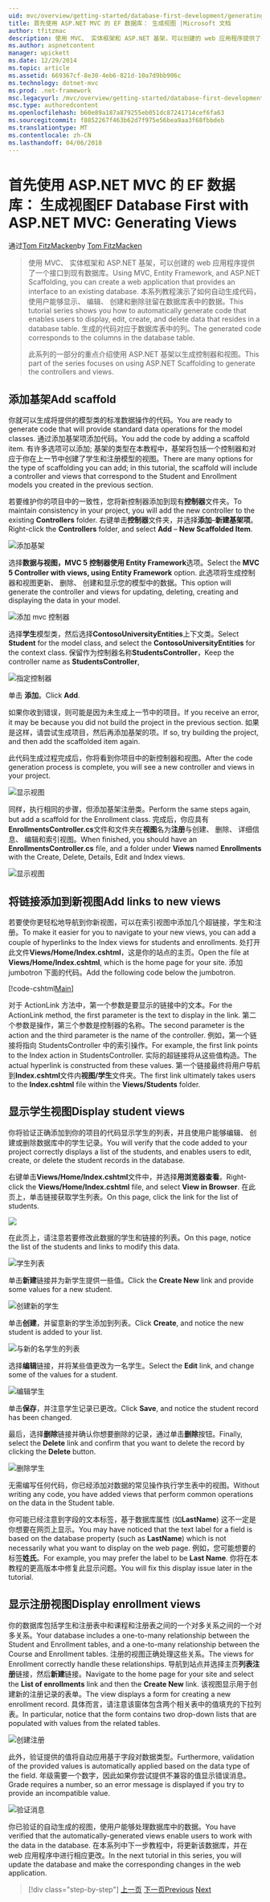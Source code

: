 ```yaml
---
uid: mvc/overview/getting-started/database-first-development/generating-views
title: 首先使用 ASP.NET MVC 的 EF 数据库： 生成视图 |Microsoft 文档
author: tfitzmac
description: 使用 MVC、 实体框架和 ASP.NET 基架，可以创建的 web 应用程序提供了一个接口到现有数据库。 此教程系列...
ms.author: aspnetcontent
manager: wpickett
ms.date: 12/29/2014
ms.topic: article
ms.assetid: 669367cf-8e30-4eb6-821d-10a7d9bb906c
ms.technology: dotnet-mvc
ms.prod: .net-framework
msc.legacyurl: /mvc/overview/getting-started/database-first-development/generating-views
msc.type: authoredcontent
ms.openlocfilehash: b60e89a187a879255eb051dc87241714cef6fa63
ms.sourcegitcommit: f8852267f463b62d7f975e56bea9aa3f68fbbdeb
ms.translationtype: MT
ms.contentlocale: zh-CN
ms.lasthandoff: 04/06/2018
---
```

<a name="ef-database-first-with-aspnet-mvc-generating-views"></a><span data-ttu-id="b56fa-104">首先使用 ASP.NET MVC 的 EF 数据库： 生成视图</span><span class="sxs-lookup"><span data-stu-id="b56fa-104">EF Database First with ASP.NET MVC: Generating Views</span></span>
====================
<span data-ttu-id="b56fa-105">通过[Tom FitzMacken](https://github.com/tfitzmac)</span><span class="sxs-lookup"><span data-stu-id="b56fa-105">by [Tom FitzMacken](https://github.com/tfitzmac)</span></span>

> <span data-ttu-id="b56fa-106">使用 MVC、 实体框架和 ASP.NET 基架，可以创建的 web 应用程序提供了一个接口到现有数据库。</span><span class="sxs-lookup"><span data-stu-id="b56fa-106">Using MVC, Entity Framework, and ASP.NET Scaffolding, you can create a web application that provides an interface to an existing database.</span></span> <span data-ttu-id="b56fa-107">本系列教程演示了如何自动生成代码，使用户能够显示、 编辑、 创建和删除驻留在数据库表中的数据。</span><span class="sxs-lookup"><span data-stu-id="b56fa-107">This tutorial series shows you how to automatically generate code that enables users to display, edit, create, and delete data that resides in a database table.</span></span> <span data-ttu-id="b56fa-108">生成的代码对应于数据库表中的列。</span><span class="sxs-lookup"><span data-stu-id="b56fa-108">The generated code corresponds to the columns in the database table.</span></span>
> 
> <span data-ttu-id="b56fa-109">此系列的一部分的重点介绍使用 ASP.NET 基架以生成控制器和视图。</span><span class="sxs-lookup"><span data-stu-id="b56fa-109">This part of the series focuses on using ASP.NET Scaffolding to generate the controllers and views.</span></span>


## <a name="add-scaffold"></a><span data-ttu-id="b56fa-110">添加基架</span><span class="sxs-lookup"><span data-stu-id="b56fa-110">Add scaffold</span></span>

<span data-ttu-id="b56fa-111">你就可以生成将提供的模型类的标准数据操作的代码。</span><span class="sxs-lookup"><span data-stu-id="b56fa-111">You are ready to generate code that will provide standard data operations for the model classes.</span></span> <span data-ttu-id="b56fa-112">通过添加基架项添加代码。</span><span class="sxs-lookup"><span data-stu-id="b56fa-112">You add the code by adding a scaffold item.</span></span> <span data-ttu-id="b56fa-113">有许多选项可以添加; 基架的类型在本教程中，基架将包括一个控制器和对应于你在上一节中创建了学生和注册模型的视图。</span><span class="sxs-lookup"><span data-stu-id="b56fa-113">There are many options for the type of scaffolding you can add; in this tutorial, the scaffold will include a controller and views that correspond to the Student and Enrollment models you created in the previous section.</span></span>

<span data-ttu-id="b56fa-114">若要维护你的项目中的一致性，您将新控制器添加到现有**控制器**文件夹。</span><span class="sxs-lookup"><span data-stu-id="b56fa-114">To maintain consistency in your project, you will add the new controller to the existing **Controllers** folder.</span></span> <span data-ttu-id="b56fa-115">右键单击**控制器**文件夹，并选择**添加**–**新建基架项**。</span><span class="sxs-lookup"><span data-stu-id="b56fa-115">Right-click the **Controllers** folder, and select **Add** – **New Scaffolded Item**.</span></span>

![添加基架](generating-views/_static/image1.png)

<span data-ttu-id="b56fa-117">选择**数据与视图，MVC 5 控制器使用 Entity Framework**选项。</span><span class="sxs-lookup"><span data-stu-id="b56fa-117">Select the **MVC 5 Controller with views, using Entity Framework** option.</span></span> <span data-ttu-id="b56fa-118">此选项将生成控制器和视图更新、 删除、 创建和显示您的模型中的数据。</span><span class="sxs-lookup"><span data-stu-id="b56fa-118">This option will generate the controller and views for updating, deleting, creating and displaying the data in your model.</span></span>

![添加 mvc 控制器](generating-views/_static/image2.png)

<span data-ttu-id="b56fa-120">选择**学生**模型类，然后选择**ContosoUniversityEntities**上下文类。</span><span class="sxs-lookup"><span data-stu-id="b56fa-120">Select **Student** for the model class, and select the **ContosoUniversityEntities** for the context class.</span></span> <span data-ttu-id="b56fa-121">保留作为控制器名称**StudentsController**，</span><span class="sxs-lookup"><span data-stu-id="b56fa-121">Keep the controller name as **StudentsController**,</span></span>

![指定控制器](generating-views/_static/image3.png)

<span data-ttu-id="b56fa-123">单击 **添加**。</span><span class="sxs-lookup"><span data-stu-id="b56fa-123">Click **Add**.</span></span>

<span data-ttu-id="b56fa-124">如果你收到错误，则可能是因为未生成上一节中的项目。</span><span class="sxs-lookup"><span data-stu-id="b56fa-124">If you receive an error, it may be because you did not build the project in the previous section.</span></span> <span data-ttu-id="b56fa-125">如果是这样，请尝试生成项目，然后再添加基架的项。</span><span class="sxs-lookup"><span data-stu-id="b56fa-125">If so, try building the project, and then add the scaffolded item again.</span></span>

<span data-ttu-id="b56fa-126">此代码生成过程完成后，你将看到你项目中的新控制器和视图。</span><span class="sxs-lookup"><span data-stu-id="b56fa-126">After the code generation process is complete, you will see a new controller and views in your project.</span></span>

![显示视图](generating-views/_static/image4.png)

<span data-ttu-id="b56fa-128">同样，执行相同的步骤，但添加基架注册类。</span><span class="sxs-lookup"><span data-stu-id="b56fa-128">Perform the same steps again, but add a scaffold for the Enrollment class.</span></span> <span data-ttu-id="b56fa-129">完成后，你应具有**EnrollmentsController.cs**文件和文件夹在**视图**名为**注册**与创建、 删除、 详细信息、 编辑和索引视图。</span><span class="sxs-lookup"><span data-stu-id="b56fa-129">When finished, you should have an **EnrollmentsController.cs** file, and a folder under **Views** named **Enrollments** with the Create, Delete, Details, Edit and Index views.</span></span>

![显示视图](generating-views/_static/image5.png)

## <a name="add-links-to-new-views"></a><span data-ttu-id="b56fa-131">将链接添加到新视图</span><span class="sxs-lookup"><span data-stu-id="b56fa-131">Add links to new views</span></span>

<span data-ttu-id="b56fa-132">若要使你更轻松地导航到你新视图，可以在索引视图中添加几个超链接，学生和注册。</span><span class="sxs-lookup"><span data-stu-id="b56fa-132">To make it easier for you to navigate to your new views, you can add a couple of hyperlinks to the Index views for students and enrollments.</span></span> <span data-ttu-id="b56fa-133">处打开此文件**Views/Home/Index.cshtml**，这是你的站点的主页。</span><span class="sxs-lookup"><span data-stu-id="b56fa-133">Open the file at **Views/Home/Index.cshtml**, which is the home page for your site.</span></span> <span data-ttu-id="b56fa-134">添加 jumbotron 下面的代码。</span><span class="sxs-lookup"><span data-stu-id="b56fa-134">Add the following code below the jumbotron.</span></span>

[!code-cshtml[Main](generating-views/samples/sample1.cshtml)]

<span data-ttu-id="b56fa-135">对于 ActionLink 方法中，第一个参数是要显示的链接中的文本。</span><span class="sxs-lookup"><span data-stu-id="b56fa-135">For the ActionLink method, the first parameter is the text to display in the link.</span></span> <span data-ttu-id="b56fa-136">第二个参数是操作，第三个参数是控制器的名称。</span><span class="sxs-lookup"><span data-stu-id="b56fa-136">The second parameter is the action and the third parameter is the name of the controller.</span></span> <span data-ttu-id="b56fa-137">例如，第一个链接将指向 StudentsController 中的索引操作。</span><span class="sxs-lookup"><span data-stu-id="b56fa-137">For example, the first link points to the Index action in StudentsController.</span></span> <span data-ttu-id="b56fa-138">实际的超链接将从这些值构造。</span><span class="sxs-lookup"><span data-stu-id="b56fa-138">The actual hyperlink is constructed from these values.</span></span> <span data-ttu-id="b56fa-139">第一个链接最终将用户导航到**Index.cshtml**文件内**视图/学生**文件夹。</span><span class="sxs-lookup"><span data-stu-id="b56fa-139">The first link ultimately takes users to the **Index.cshtml** file within the **Views/Students** folder.</span></span>

## <a name="display-student-views"></a><span data-ttu-id="b56fa-140">显示学生视图</span><span class="sxs-lookup"><span data-stu-id="b56fa-140">Display student views</span></span>

<span data-ttu-id="b56fa-141">你将验证正确添加到你的项目的代码显示学生的列表，并且使用户能够编辑、 创建或删除数据库中的学生记录。</span><span class="sxs-lookup"><span data-stu-id="b56fa-141">You will verify that the code added to your project correctly displays a list of the students, and enables users to edit, create, or delete the student records in the database.</span></span>

<span data-ttu-id="b56fa-142">右键单击**Views/Home/Index.cshtml**文件中，并选择**用浏览器查看**。</span><span class="sxs-lookup"><span data-stu-id="b56fa-142">Right-click the **Views/Home/Index.cshtml** file, and select **View in Browser**.</span></span> <span data-ttu-id="b56fa-143">在此页上，单击链接获取学生列表。</span><span class="sxs-lookup"><span data-stu-id="b56fa-143">On this page, click the link for the list of students.</span></span>

![](generating-views/_static/image6.png)

<span data-ttu-id="b56fa-144">在此页上，请注意若要修改此数据的学生和链接的列表。</span><span class="sxs-lookup"><span data-stu-id="b56fa-144">On this page, notice the list of the students and links to modify this data.</span></span>

![学生列表](generating-views/_static/image7.png)

<span data-ttu-id="b56fa-146">单击**新建**链接并为新学生提供一些值。</span><span class="sxs-lookup"><span data-stu-id="b56fa-146">Click the **Create New** link and provide some values for a new student.</span></span>

![创建新的学生](generating-views/_static/image8.png)

<span data-ttu-id="b56fa-148">单击**创建**，并留意新的学生添加到列表。</span><span class="sxs-lookup"><span data-stu-id="b56fa-148">Click **Create**, and notice the new student is added to your list.</span></span>

![与新的名学生的列表](generating-views/_static/image9.png)

<span data-ttu-id="b56fa-150">选择**编辑**链接，并将某些值更改为一名学生。</span><span class="sxs-lookup"><span data-stu-id="b56fa-150">Select the **Edit** link, and change some of the values for a student.</span></span>

![编辑学生](generating-views/_static/image10.png)

<span data-ttu-id="b56fa-152">单击**保存**，并注意学生记录已更改。</span><span class="sxs-lookup"><span data-stu-id="b56fa-152">Click **Save**, and notice the student record has been changed.</span></span>

<span data-ttu-id="b56fa-153">最后，选择**删除**链接并确认你想要删除的记录，通过单击**删除**按钮。</span><span class="sxs-lookup"><span data-stu-id="b56fa-153">Finally, select the **Delete** link and confirm that you want to delete the record by clicking the **Delete** button.</span></span>

![删除学生](generating-views/_static/image11.png)

<span data-ttu-id="b56fa-155">无需编写任何代码，你已经添加对数据的常见操作执行学生表中的视图。</span><span class="sxs-lookup"><span data-stu-id="b56fa-155">Without writing any code, you have added views that perform common operations on the data in the Student table.</span></span>

<span data-ttu-id="b56fa-156">你可能已经注意到字段的文本标签，基于数据库属性 (如**LastName**) 这不一定是你想要在网页上显示。</span><span class="sxs-lookup"><span data-stu-id="b56fa-156">You may have noticed that the text label for a field is based on the database property (such as **LastName**) which is not necessarily what you want to display on the web page.</span></span> <span data-ttu-id="b56fa-157">例如，您可能想要的标签**姓氏**。</span><span class="sxs-lookup"><span data-stu-id="b56fa-157">For example, you may prefer the label to be **Last Name**.</span></span> <span data-ttu-id="b56fa-158">你将在本教程的更高版本中修复此显示问题。</span><span class="sxs-lookup"><span data-stu-id="b56fa-158">You will fix this display issue later in the tutorial.</span></span>

## <a name="display-enrollment-views"></a><span data-ttu-id="b56fa-159">显示注册视图</span><span class="sxs-lookup"><span data-stu-id="b56fa-159">Display enrollment views</span></span>

<span data-ttu-id="b56fa-160">你的数据库包括学生和注册表中和课程和注册表之间的一个对多关系之间的一个对多关系。</span><span class="sxs-lookup"><span data-stu-id="b56fa-160">Your database includes a one-to-many relationship between the Student and Enrollment tables, and a one-to-many relationship between the Course and Enrollment tables.</span></span> <span data-ttu-id="b56fa-161">注册的视图正确处理这些关系。</span><span class="sxs-lookup"><span data-stu-id="b56fa-161">The views for Enrollment correctly handle these relationships.</span></span> <span data-ttu-id="b56fa-162">导航到站点并选择主页**列表注册**链接，然后**新建**链接。</span><span class="sxs-lookup"><span data-stu-id="b56fa-162">Navigate to the home page for your site and select the **List of enrollments** link and then the **Create New** link.</span></span> <span data-ttu-id="b56fa-163">该视图显示用于创建新的注册记录的表单。</span><span class="sxs-lookup"><span data-stu-id="b56fa-163">The view displays a form for creating a new enrollment record.</span></span> <span data-ttu-id="b56fa-164">具体而言，请注意该窗体包含两个相关表中的值填充的下拉列表。</span><span class="sxs-lookup"><span data-stu-id="b56fa-164">In particular, notice that the form contains two drop-down lists that are populated with values from the related tables.</span></span>

![创建注册](generating-views/_static/image12.png)

<span data-ttu-id="b56fa-166">此外，验证提供的值将自动应用基于字段对数据类型。</span><span class="sxs-lookup"><span data-stu-id="b56fa-166">Furthermore, validation of the provided values is automatically applied based on the data type of the field.</span></span> <span data-ttu-id="b56fa-167">年级需要一个数字，因此如果你尝试提供不兼容的值显示错误消息。</span><span class="sxs-lookup"><span data-stu-id="b56fa-167">Grade requires a number, so an error message is displayed if you try to provide an incompatible value.</span></span>

![验证消息](generating-views/_static/image13.png)

<span data-ttu-id="b56fa-169">你已验证的自动生成的视图，使用户能够处理数据库中的数据。</span><span class="sxs-lookup"><span data-stu-id="b56fa-169">You have verified that the automatically-generated views enable users to work with the data in the database.</span></span> <span data-ttu-id="b56fa-170">在本系列中下一步教程中，将更新该数据库，并在 web 应用程序中进行相应更改。</span><span class="sxs-lookup"><span data-stu-id="b56fa-170">In the next tutorial in this series, you will update the database and make the corresponding changes in the web application.</span></span>

> [!div class="step-by-step"]
> <span data-ttu-id="b56fa-171">[上一页](creating-the-web-application.md)
> [下一页](changing-the-database.md)</span><span class="sxs-lookup"><span data-stu-id="b56fa-171">[Previous](creating-the-web-application.md)
[Next](changing-the-database.md)</span></span>
